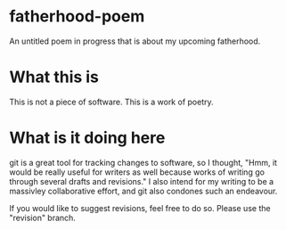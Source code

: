 # fatherhood-poem

An untitled poem in progress that is about my upcoming fatherhood.
# What this is

This is not a piece of software. This is a work of poetry.

# What is it doing here

git is a great tool for tracking changes to software, so I thought, "Hmm, it would be really useful for writers as well because works of writing go through several drafts and revisions." I also intend for my writing to be a massivley collaborative effort, and git also condones such an endeavour.

If you would like to suggest revisions, feel free to do so. Please use the "revision" branch.
